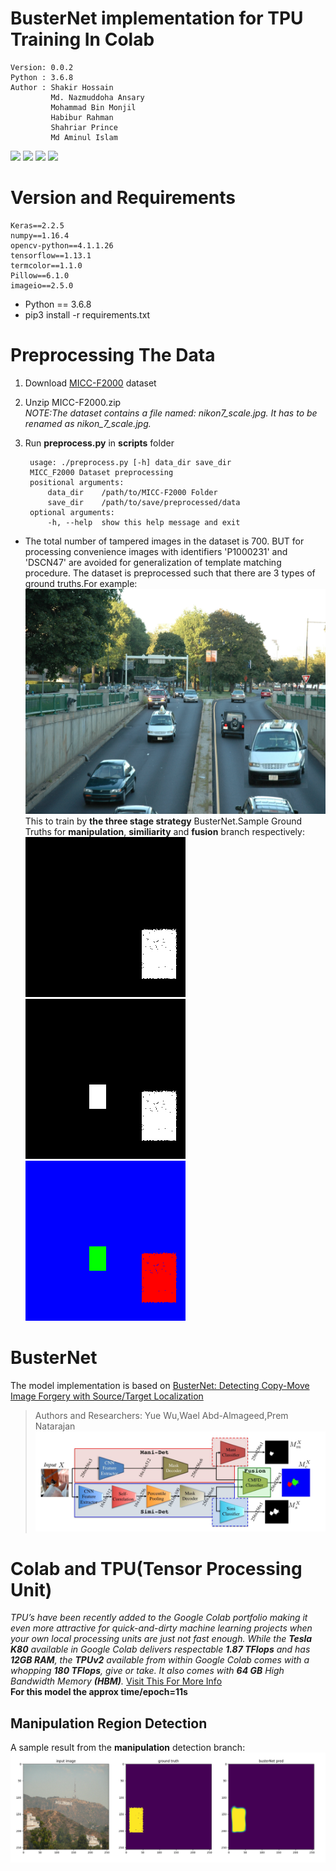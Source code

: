 # BusterNet implementation for TPU Training In Colab

    Version: 0.0.2  
    Python : 3.6.8
    Author : Shakir Hossain
             Md. Nazmuddoha Ansary
             Mohammad Bin Monjil
             Habibur Rahman
             Shahriar Prince
             Md Aminul Islam
    
![](/info/src_img/python.ico?raw=true )
![](/info/src_img/tensorflow.ico?raw=true)
![](/info/src_img/keras.ico?raw=true)
![](/info/src_img/col.ico?raw=true)

# Version and Requirements
    Keras==2.2.5  
    numpy==1.16.4  
    opencv-python==4.1.1.26  
    tensorflow==1.13.1 
    termcolor==1.1.0  
    Pillow==6.1.0
    imageio==2.5.0
      
* Python == 3.6.8
* pip3 install -r requirements.txt

#  Preprocessing The Data
1. Download [MICC-F2000](http://lci.micc.unifi.it/labd/2015/01/copy-move-forgery-detection-and-localization/) dataset    
2. Unzip MICC-F2000.zip    
*NOTE:The dataset contains a file named: nikon7_scale.jpg. It has to be renamed as nikon_7_scale.jpg.*       
3. Run **preprocess.py** in **scripts** folder 
    
        usage: ./preprocess.py [-h] data_dir save_dir    
        MICC_F2000 Dataset preprocessing    
        positional arguments:    
            data_dir    /path/to/MICC-F2000 Folder    
            save_dir    /path/to/save/preprocessed/data    
        optional arguments:    
            -h, --help  show this help message and exit         

* The total number of tampered images in the dataset is 700. BUT for processing convenience images with identifiers 'P1000231' and 'DSCN47' are avoided for generalization of template matching procedure.
The dataset is preprocessed such that there are 3 types of ground truths.For example:
![](/info/img.jpg?raw=true)
This to train by **the three stage strategy** BusterNet.Sample Ground Truths for **manipulation**, **similiarity** and **fusion** branch respectively:  
![](/info/man.png?raw=true)
![](/info/sim.png?raw=true)
![](/info/gt.png?raw=true)

# BusterNet
The model implementation is based on [BusterNet: Detecting Copy-Move Image Forgery with Source/Target Localization](https://link.springer.com/chapter/10.1007/978-3-030-01231-1_11)
> Authors and Researchers: Yue Wu,Wael Abd-Almageed,Prem Natarajan 
![](/info/net.png?raw=true)

# Colab and TPU(Tensor Processing Unit)
*TPU’s have been recently added to the Google Colab portfolio making it even more attractive for quick-and-dirty machine learning projects when your own local processing units are just not fast enough. While the **Tesla K80** available in Google Colab delivers respectable **1.87 TFlops** and has **12GB RAM**, the **TPUv2** available from within Google Colab comes with a whopping **180 TFlops**, give or take. It also comes with **64 GB** High Bandwidth Memory **(HBM)**.*
[Visit This For More Info](https://medium.com/@jannik.zuern/using-a-tpu-in-google-colab-54257328d7da)  
**For this model the approx time/epoch=11s**

## Manipulation Region Detection
A sample result from the **manipulation** detection branch:
![](/info/manp.png?raw=true)
